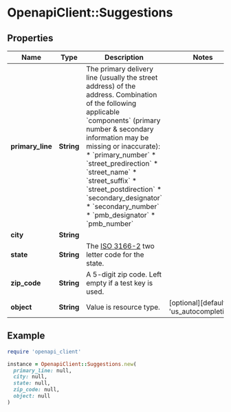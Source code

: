 # OpenapiClient::Suggestions

## Properties

| Name | Type | Description | Notes |
| ---- | ---- | ----------- | ----- |
| **primary_line** | **String** | The primary delivery line (usually the street address) of the address. Combination of the following applicable &#x60;components&#x60; (primary number &amp; secondary information may be missing or inaccurate): * &#x60;primary_number&#x60; * &#x60;street_predirection&#x60; * &#x60;street_name&#x60; * &#x60;street_suffix&#x60; * &#x60;street_postdirection&#x60; * &#x60;secondary_designator&#x60; * &#x60;secondary_number&#x60; * &#x60;pmb_designator&#x60; * &#x60;pmb_number&#x60;  |  |
| **city** | **String** |  |  |
| **state** | **String** | The [ISO 3166-2](https://en.wikipedia.org/wiki/ISO_3166-2) two letter code for the state.  |  |
| **zip_code** | **String** | A 5-digit zip code. Left empty if a test key is used. |  |
| **object** | **String** | Value is resource type. | [optional][default to &#39;us_autocompletion&#39;] |

## Example

```ruby
require 'openapi_client'

instance = OpenapiClient::Suggestions.new(
  primary_line: null,
  city: null,
  state: null,
  zip_code: null,
  object: null
)
```

